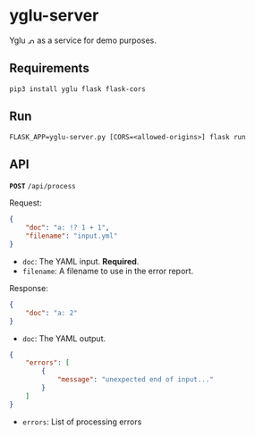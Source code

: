 # yglu-server
Yglu ᕄ as a service for demo purposes.

## Requirements

``` 
pip3 install yglu flask flask-cors
```

## Run

```
FLASK_APP=yglu-server.py [CORS=<allowed-origins>] flask run
```

## API

**`POST`** `/api/process`

Request:

```json
{
    "doc": "a: !? 1 + 1",
    "filename": "input.yml"
}
```

- `doc`: The YAML input. **Required**.
- `filename`: A filename to use in the error report.

Response:

```json
{
    "doc": "a: 2"
}
```

- `doc`: The YAML output.

```json
{
    "errors": [
        {
            "message": "unexpected end of input..."
        }             
    ]
}
```

- `errors`: List of processing errors